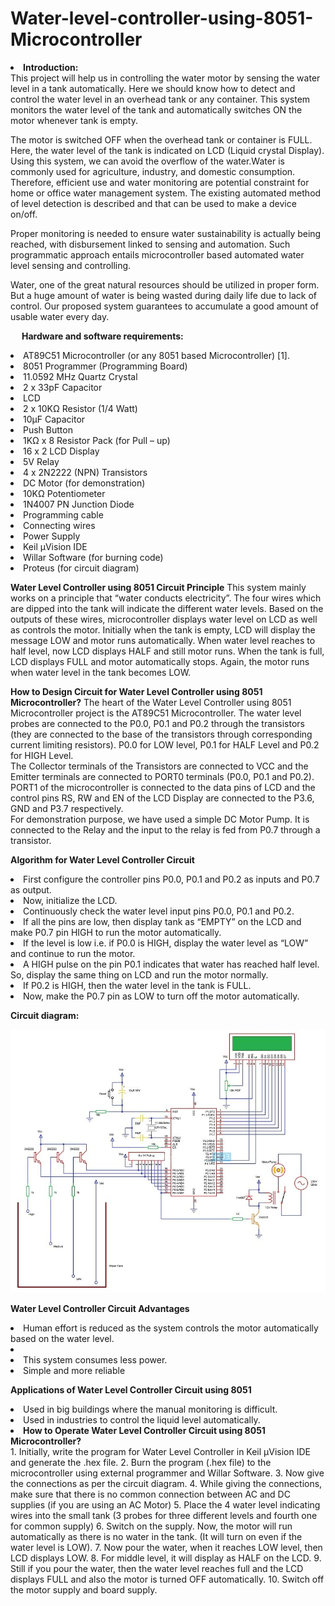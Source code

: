 # Water-level-controller-using-8051-Microcontroller

<li><b>Introduction:</b></li>
  This project will help us in controlling the water motor by sensing the water level in a tank automatically. Here we should know how to detect and control the water level in an overhead tank or any container. This system monitors the water level of the tank and automatically switches ON the motor whenever tank is empty.
        
  The motor is switched OFF when the overhead tank or container is FULL. Here, the water level of the tank is indicated on LCD (Liquid crystal Display). Using this system, we can avoid the overflow of the water.Water is commonly used for agriculture, industry, and domestic consumption. Therefore, efficient use and water monitoring are potential constraint for home or office water management system. The existing automated method of level detection is described and that can be used to make a device on/off.

  Proper monitoring is needed to ensure water sustainability is actually being reached, with disbursement linked to sensing and automation. Such programmatic approach entails microcontroller based automated water level sensing and controlling.

  Water, one of the great natural resources should be utilized in proper form. But a huge amount of water is being wasted during daily life due to lack of control. Our proposed system guarantees to accumulate a good amount of usable water every day.


 
<b>Hardware and software requirements:</b>

  <li>AT89C51 Microcontroller (or any 8051 based Microcontroller) [1].</li>  
  <li>8051 Programmer (Programming Board) </li> 
  <li>11.0592 MHz Quartz Crystal  </li>
  <li>2 x 33pF Capacitor</li>   
  <li>LCD </li>
  <li>2 x 10KΩ Resistor (1/4 Watt)  </li>
  <li>10µF Capacitor </li>  
  <li>Push Button   </li>
  <li>1KΩ x 8 Resistor Pack (for Pull – up)</li>
  <li>16 x 2 LCD Display</li>
  <li>5V Relay</li>
  <li>4 x 2N2222 (NPN) Transistors</li>
  <li>DC Motor (for demonstration)</li>
  <li>10KΩ Potentiometer</li>
  <li>1N4007 PN Junction Diode</li>
  <li>Programming cable</li>
  <li>Connecting wires</li>
  <li>Power Supply</li>
  <li>Keil µVision IDE</li>
  <li>Willar Software (for burning code)</li>
  <li>Proteus (for circuit diagram)</li>
  
  
  
<b>Water Level Controller using 8051 Circuit Principle</b>
This system mainly works on a principle that “water conducts electricity”. The four wires which are dipped into the tank will indicate the different water levels. Based on the outputs of these wires, microcontroller displays water level on LCD as well as controls the motor.
Initially when the tank is empty, LCD will display the message LOW and motor runs automatically. When water level reaches to half level, now LCD displays HALF and still motor runs.
When the tank is full, LCD displays FULL and motor automatically stops. Again, the motor runs when water level in the tank becomes LOW.



<b>How to Design Circuit for Water Level Controller using 8051 Microcontroller?</b>
The heart of the Water Level Controller using 8051 Microcontroller project is the AT89C51 Microcontroller. The water level probes are connected to the P0.0, P0.1 and P0.2 through the transistors (they are connected to the base of the transistors through corresponding current limiting resistors). P0.0 for LOW level, P0.1 for HALF Level and P0.2 for HIGH Level.  
The Collector terminals of the Transistors are connected to VCC and the Emitter terminals are connected to PORT0 terminals (P0.0, P0.1 and P0.2). 
PORT1 of the microcontroller is connected to the data pins of LCD and the control pins RS, RW and EN of the LCD Display are connected to the P3.6, GND and P3.7 respectively.  
For demonstration purpose, we have used a simple DC Motor Pump. It is connected to the Relay and the input to the relay is fed from P0.7 through a transistor.  



<b>Algorithm for Water Level Controller Circuit </b>
 <li>First configure the controller pins P0.0, P0.1 and P0.2 as inputs and P0.7 as output.</li>
 <li>Now, initialize the LCD.</li>
 <li>Continuously check the water level input pins P0.0, P0.1 and P0.2.</li>                                                            <li>If all the pins are low, then display tank as “EMPTY” on the LCD and make P0.7 pin HIGH to run the motor automatically.</li>
 <li>If the level is low i.e. if P0.0 is HIGH, display the water level as “LOW” and continue to run the motor. </li>
 <li>A HIGH pulse on the pin P0.1 indicates that water has reached half level. So, display the same thing on LCD and run the motor normally.</li>
 <li>If P0.2 is HIGH, then the water level in the tank is FULL.</li>
 <li>Now, make the P0.7 pin as LOW to turn off the motor automatically.</li>



<b>Circuit diagram:</b>


 <img src="Water level controller.jpeg">
 
 
  <b>Water Level Controller Circuit Advantages</b>
<li>Human effort is reduced as the system controls the motor automatically based on the water level.<li>
  
<li>This system consumes less power.</li>

<li>Simple and more reliable</li>


<b>Applications of Water Level Controller Circuit using 8051</b>
<li>Used in big buildings where the manual monitoring is difficult.</li>

<li>Used in industries to control the liquid level automatically.</li>



<li><b>How to Operate Water Level Controller Circuit using 8051 Microcontroller? </b></li>
1.	Initially, write the program for Water Level Controller in Keil µVision IDE and generate the .hex file.
2.	Burn the program (.hex file) to the microcontroller using external programmer and Willar Software.
3.	Now give the connections as per the circuit diagram.
4.	While giving the connections, make sure that there is no common connection between AC and DC supplies (if you are using an AC Motor)
5.	Place the 4 water level indicating wires into the small tank (3 probes for three different levels and fourth one for common supply)
6.	Switch on the supply. Now, the motor will run automatically as there is no water in the tank. (It will turn on even if the water level is LOW).
7.	Now pour the water, when it reaches LOW level, then LCD displays LOW.
8.	For middle level, it will display as HALF on the LCD.
9.	Still if you pour the water, then the water level reaches full and the LCD displays FULL and also the motor is turned OFF automatically.
10.	Switch off the motor supply and board supply.





